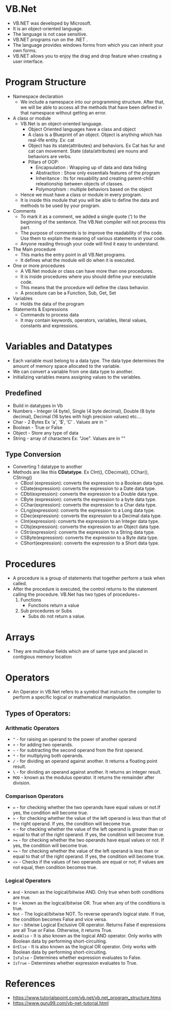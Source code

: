 # VB.Net
* VB.NET was developed by Microsoft.
* It is an object-oriented language.
* The language is not case sensitive.
* VB.NET programs run on the .NET .
* The language provides windows forms from which you can inherit your own forms.
* VB.NET allows you to enjoy the drag and drop feature when creating a user interface.

# Program Structure
* Namespace declaration
    * We include a namespace into our programming structure. After that, we will be able to access all the methods that have been defined in that namespace without getting an error.
* A class or module
    * VB.Net is an object-oriented language. 
        * Object Oriented languages have a class and object
        * A class is a Blueprint of an object. Object is anything which has real-life entity. Ex: cat
        * Object has its state(attributes) and behaviors. Ex Cat has fur and cat can movement. State (data/attributes) are nouns and behaviors are verbs.
        * Pillars of OOP:
            * Encapsulation : Wrapping up of data and data hiding
            * Abstraction : Show only essentials features of the program
            * Inheritance : Its for resuability and creating parent-child releationship between objects of classes.
            * Polymorphism : multiple behaviors based on the object
    * Hence we must have a class or module in every program. 
    * It is inside this module that you will be able to define the data and methods to be used by your program.
* Comments
    * To mark it as a comment, we added a single quote (‘) to the beginning of the sentence. The VB.Net compiler will not process this part. 
    * The purpose of comments is to improve the readability of the code. Use them to explain the meaning of various statements in your code. 
    * Anyone reading through your code will find it easy to understand.
* The Main procedure
    * This marks the entry point in all VB.Net programs. 
    * It defines what the module will do when it is executed.
* One or more procedures
    * A VB.Net module or class can have more than one procedures. 
    * It is inside procedures where you should define your executable code. 
    * This means that the procedure will define the class behavior. 
    * A procedure can be a Function, Sub, Get, Set
* Variables
    * Holds the data of the program
* Statements & Expressions
    * Commands to process data
    * It may contain keywords, operators, variables, literal values, constants and expressions.

# Variables and Datatypes
* Each variable must belong to a data type. The data type determines the amount of memory space allocated to the variable.
* We can convert a variable from one data type to another.
* Initializing variables means assigning values to the variables.
## Predefined
- Build in datatypes in Vb
- Numbers - Integer (4 byte), Single (4 byte decimal), Double (8 byte decimal), Decimal (16 bytes with high precision values) etc....
- Char - 2 Bytes Ex 'a', '$', 'C' . Values are in ''
- Boolean - True or False
- Object - Store any type of data
- String - array of characters Ex: "Joe". Values are in ""

## Type Conversion 
- Converting 1 datatype to another
- Methods are like this **CDatatype**. Ex CInt(), CDecimal(), CChar(), CString()
    * CBool (expression): converts the expression to a Boolean data type.
    * CDate(expression): converts the expression to a Date data type.
    * CDbl(expression): converts the expression to a Double data type.
    * CByte (expression): converts the expression to a byte data type.
    * CChar(expression): converts the expression to a Char data type.
    * CLng(expression): converts the expression to a Long data type.
    * CDec(expression): converts the expression to a Decimal data type.
    * CInt(expression): converts the expression to an Integer data type.
    * CObj(expression): converts the expression to an Object data type.
    * CStr(expression): converts the expression to a String data type.
    * CSByte(expression): converts the expression to a Byte data type.
    * CShort(expression): converts the expression to a Short data type.

# Procedures
* A procedure is a group of statements that together perform a task when called. 
* After the procedure is executed, the control returns to the statement calling the procedure. VB.Net has two types of procedures−
    1. Functions
        * Functions return a value
    2. Sub procedures or Subs
        * Subs do not return a value.
# Arrays
* They are multivalue fields which are of same type and placed in contigious memory location

# Operators
* An Operator in VB.Net refers to a symbol that instructs the compiler to perform a specific logical or mathematical manipulation.
## Types of Operators:
### Arithmatic Operators
* `^` - for raising an operand to the power of another operand
* `+` -	for adding two operands.
* `–` -	for subtracting the second operand from the first operand.
* `*` -	for multiplying both operands.
* `/` -	for dividing an operand against another. It returns a floating point result.
* `\` -	for dividing an operand against another. It returns an integer result.
* `MOD` -	known as the modulus operator. It returns the remainder after division.

### Comparison Operators
* `=` -	for checking whether the two operands have equal values or not.If yes, the condition will become true.
* `>` -	for checking whether the value of the left operand is less than that of the right operand. If yes, the condition will become true.
* `<` -	for checking whether the value of the left operand is greater than or equal to that of the right operand. If yes, the condition will become true.
* `>=` -	for checking whether the two operands have equal values or not. If yes, the condition will become true.
* `<=` -	for checking whether the value of the left operand is less than or equal to that of the right operand. If yes, the condition will become true.
* `<>` - Checks if the values of two operands are equal or not; if values are not equal, then condition becomes true.

### Logical Operators
* `And` -	known as the logical/bitwise AND. Only true when both conditions are true.
* `Or` -	known as the logical/bitwise OR. True when any of the conditions is true.
* `Not` -	The logical/bitwise NOT. To reverse operand’s logical state. If true, the condition becomes False and vice versa.
* `Xor` -	bitwise Logical Exclusive OR operator. Returns False if expressions are all True or False. Otherwise, it returns True.
* `AndAlso` -	It is also known as the logical AND operator. Only works with Boolean data by performing short-circuiting.
* `OrElse` -	It is also known as the logical OR operator. Only works with Boolean data by performing short-circuiting.
* `IsFalse` -	Determines whether expression evaluates to False.
* `IsTrue` -	Determines whether expression evaluates to True.

# References
- https://www.tutorialspoint.com/vb.net/vb.net_program_structure.htms
- https://www.guru99.com/vb-net-tutorial.html

